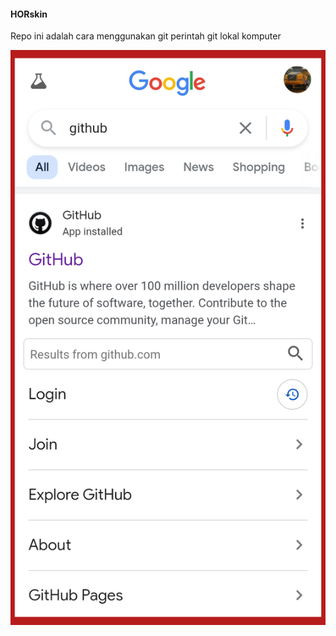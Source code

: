 #### HORskin

<p align=justify>Repo ini adalah cara menggunakan git
perintah git lokal komputer</p>

![image](HUB_1.png)

